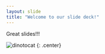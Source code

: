 ```yaml
---
layout: slide
title: "Welcome to our slide deck!"
---
```


Great slides!!!

![dinotocat](https://octodex.github.com/images/dinotocat.png)
{: .center}
